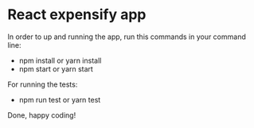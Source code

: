 # React expensify app

In order to up and running the app, run this commands in your command line:

- npm install or yarn install
- npm start or yarn start

For running the tests:

- npm run test or yarn test

Done, happy coding!
